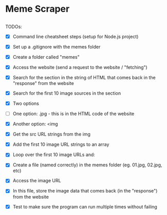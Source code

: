 # Meme Scraper 






##
TODOs: 


 - [x] Command line cheatsheet steps (setup for Node.js project)

 - [x] Set up a .gitignore with the memes folder

 - [x] Create a folder called "memes"

 - [x] Access the website (send a request to the website / "fetching")

 - [x] Search for the section in the string of HTML that comes back in the 
 "response" from the website
 - [x] Search for the first 10 image sources in the section

 - [x] Two options
 - [ ] One option: .jpg - this is in the HTML code of the website
 - [x] Another option: <img

 - [x] Get the src URL strings from the img

 - [x] Add the first 10 image URL strings to an array

 - [x] Loop over the first 10 image URLs and:
 - [x] Create a file (named correctly) in the memes folder (eg. 01.jpg, 02.jpg, etc)
 - [x] Access the image URL

 - [x] In this file, store the image data that comes back (in the "response") from the website

 - [x] Test to make sure the program can run multiple times without failing